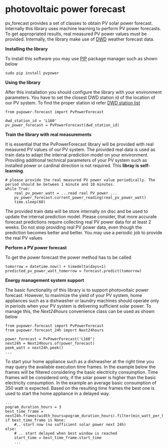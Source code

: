# photovoltaic power forecast

pv_forecast provides a set of classes to obtain PV solar power forecast. Internally this library uses machine learning to perform PV power forecasts.
To get appropriated results, real measured PV power values must be provided. Internally, the library make use of [DWD](https://dwd-geoportal.de/products/G_FJM/) weather forecast data.

**Installing the library**

To install this software you may use [PIP](https://realpython.com/what-is-pip/) package manager such as shown below
```
sudo pip install pvpower
```

**Using the library**

After this installation you should configure the library with your environment parameters.
You have to set the closest DWD station id of the location of our PV system. To find the proper station id refer [DWD station list](https://www.dwd.de/DE/leistungen/met_verfahren_mosmix/mosmix_stationskatalog.cfg?view=nasPublication&nn=16102)     
```
from pvpower.forecast import PvPowerForecast

dwd_station_id = 'L160'
pv_power_forecast = PvPowerForecast(dwd_station_id)
```

**Train the library with real measurements**

It is essential that the PvPowerForecast library will be provided with real measured PV values of our PV system. 
The provided real data is used as train data to adapt the internal prediction model on your environment. 
Providing additional technical parameters of your PV system such as installed power or cardinal direction is not required. This **libray is self-learning**.
```
# please provide the real measured PV power value periodically. The period should be between 1 minute and 10 minutes.
while True:
    real_pv_power_watt = ...read real PV power ...
    pv_power_forecast.current_power_reading(real_pv_power_watt)
    time.sleep(60)
```
The provided train data will be store internally on disc and be used to update the internal prediction model. Please consider, that more accurate forecast predictions require collecting real PV power data for at least 2 weeks. Do not stop providing real PV power data, even though the prediction becomes better and better. You may use a periodic job to provide the real PV values

**Perform a PV power forecast**

To get the power forecast the power method has to be called 
```
tomorrow = datetime.now() + timedelta(days=1)
predicted_pv_power_watt_tomorrow = forecast.predict(tomorrow)
```

**Energy management system support**

The basic functionality of this library is to support photovoltaic power forecast. However, to maximize the yield 
of your PV system, home appliances such as a dishwasher or laundry machines should operate only in periods when 
your PV system is delivering sufficient solar power. To manage this, the *Next24hours* convenience class can be used as shown below 
```
from pvpower.forecast import PvPowerForecast
from pvpower.forecast_24h import Next24hours

power_forecast = PvPowerForecast('L160')
next24h = Next24hours.of(power_forecast)
peek_watt = next24h.peek()
...
```

To start your home appliance such as a dishwasher at the right time you may query the available execution time frames. 
In the example below the frames will be filtered considering the basic electricity consumption. Time frames will be considered only, 
if the solar power is higher than the basic electricity consumption. In the example an average basic consumption of 350 watt is expected.
Based on the resulting time frames the best one is used to start the home appliance in a delayed way.  
```
...
pogram_duration_hours = 3
best_time_frame = next24h.frames(width_hours=pogram_duration_hours).filter(min_watt_per_hour=350).best()
if best_time_frame is None:
    #.. start now (no sufficient solar power next 24h)
else:
    # .. start delayed when best window is reached
    start_time = best_time_frame.start_time
    ...
```